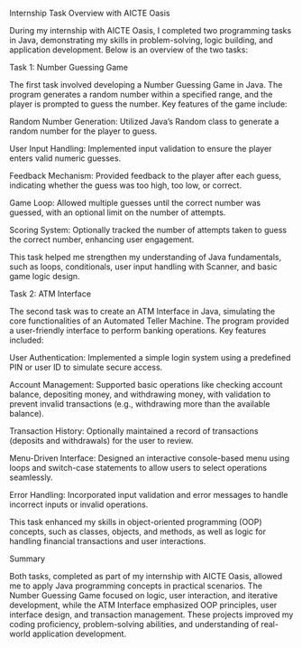 Internship Task Overview with AICTE Oasis

During my internship with AICTE Oasis, I completed two programming tasks in Java, demonstrating my skills in problem-solving, logic building, and application development. Below is an overview of the two tasks:

Task 1: Number Guessing Game

The first task involved developing a Number Guessing Game in Java. The program generates a random number within a specified range, and the player is prompted to guess the number. Key features of the game include:





Random Number Generation: Utilized Java’s Random class to generate a random number for the player to guess.



User Input Handling: Implemented input validation to ensure the player enters valid numeric guesses.



Feedback Mechanism: Provided feedback to the player after each guess, indicating whether the guess was too high, too low, or correct.



Game Loop: Allowed multiple guesses until the correct number was guessed, with an optional limit on the number of attempts.



Scoring System: Optionally tracked the number of attempts taken to guess the correct number, enhancing user engagement.

This task helped me strengthen my understanding of Java fundamentals, such as loops, conditionals, user input handling with Scanner, and basic game logic design.

Task 2: ATM Interface

The second task was to create an ATM Interface in Java, simulating the core functionalities of an Automated Teller Machine. The program provided a user-friendly interface to perform banking operations. Key features included:





User Authentication: Implemented a simple login system using a predefined PIN or user ID to simulate secure access.



Account Management: Supported basic operations like checking account balance, depositing money, and withdrawing money, with validation to prevent invalid transactions (e.g., withdrawing more than the available balance).



Transaction History: Optionally maintained a record of transactions (deposits and withdrawals) for the user to review.



Menu-Driven Interface: Designed an interactive console-based menu using loops and switch-case statements to allow users to select operations seamlessly.



Error Handling: Incorporated input validation and error messages to handle incorrect inputs or invalid operations.

This task enhanced my skills in object-oriented programming (OOP) concepts, such as classes, objects, and methods, as well as logic for handling financial transactions and user interactions.

Summary

Both tasks, completed as part of my internship with AICTE Oasis, allowed me to apply Java programming concepts in practical scenarios. The Number Guessing Game focused on logic, user interaction, and iterative development, while the ATM Interface emphasized OOP principles, user interface design, and transaction management. These projects improved my coding proficiency, problem-solving abilities, and understanding of real-world application development.
